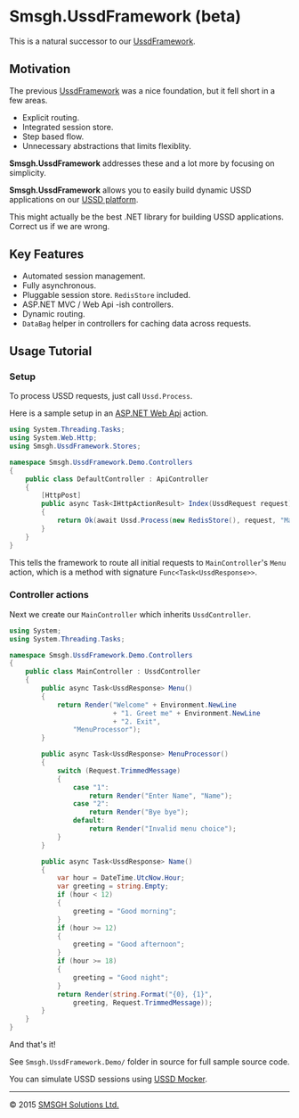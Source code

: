 # Smsgh.UssdFramework (beta)

This is a natural successor to our [UssdFramework](http://github.com/smsgh/ussd-framework).

## Motivation

The previous [UssdFramework](http://github.com/smsgh/ussd-framework) was a nice foundation, but it fell short in a few areas.

* Explicit routing.
* Integrated session store.
* Step based flow.
* Unnecessary abstractions that limits flexiblity.

__Smsgh.UssdFramework__ addresses these and a lot more by focusing on simplicity.

__Smsgh.UssdFramework__ allows you to easily build dynamic USSD applications on our [USSD platform](http://developers.smsgh.com/documentations/ussd).

This might actually be the best .NET library for building USSD applications. Correct us if we are wrong.

## Key Features

* Automated session management.
* Fully asynchronous.
* Pluggable session store. `RedisStore` included.
* ASP.NET MVC / Web Api -ish controllers. 
* Dynamic routing.
* `DataBag` helper in controllers for caching data across requests.

## Usage Tutorial

### Setup

To process USSD requests, just call `Ussd.Process`.

Here is a sample setup in an [ASP.NET Web Api](http://www.asp.net/web-api) action.

```c#
using System.Threading.Tasks;
using System.Web.Http;
using Smsgh.UssdFramework.Stores;

namespace Smsgh.UssdFramework.Demo.Controllers
{
    public class DefaultController : ApiController
    {
        [HttpPost]
        public async Task<IHttpActionResult> Index(UssdRequest request)
        {
            return Ok(await Ussd.Process(new RedisStore(), request, "Main", "Menu"));
        } 
    }
}
```

This tells the framework to route all initial requests to `MainController`'s `Menu` action, which is a method with signature `Func<Task<UssdResponse>>`.

### Controller actions

Next we create our `MainController` which inherits `UssdController`.

```c#
using System;
using System.Threading.Tasks;

namespace Smsgh.UssdFramework.Demo.Controllers
{
    public class MainController : UssdController
    {
        public async Task<UssdResponse> Menu()
        {
            return Render("Welcome" + Environment.NewLine
                          + "1. Greet me" + Environment.NewLine
                          + "2. Exit",
                "MenuProcessor");
        }

        public async Task<UssdResponse> MenuProcessor()
        {
            switch (Request.TrimmedMessage)
            {
                case "1":
                    return Render("Enter Name", "Name");
                case "2":
                    return Render("Bye bye");
                default:
                    return Render("Invalid menu choice");
            }
        }

        public async Task<UssdResponse> Name()
        {
            var hour = DateTime.UtcNow.Hour;
            var greeting = string.Empty;
            if (hour < 12)
            {
                greeting = "Good morning";
            }
            if (hour >= 12)
            {
                greeting = "Good afternoon";
            }
            if (hour >= 18)
            {
                greeting = "Good night";
            }
            return Render(string.Format("{0}, {1}",
                greeting, Request.TrimmedMessage));
        } 
    }
}
```

And that's it!

See `Smsgh.UssdFramework.Demo/` folder in source for full sample source code.

You can simulate USSD sessions using [USSD Mocker](https://github.com/smsgh/ussd-mocker).

<hr>

&copy; 2015 [SMSGH Solutions Ltd.](http://www.smsgh.com)
